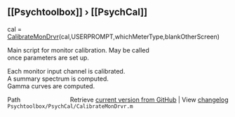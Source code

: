 ## [[Psychtoolbox]] &#8250; [[PsychCal]]

cal = [CalibrateMonDrvr](CalibrateMonDrvr)(cal,USERPROMPT,whichMeterType,blankOtherScreen)  
  
Main script for monitor calibration.  May be called  
once parameters are set up.  
  
Each monitor input channel is calibrated.  
A summary spectrum is computed.  
Gamma curves are computed.  




<div class="code_header" style="text-align:right;">
  <span style="float:left;">Path&nbsp;&nbsp;</span> <span class="counter">Retrieve <a href=
  "https://raw.github.com/Psychtoolbox-3/Psychtoolbox-3/beta/Psychtoolbox/PsychCal/CalibrateMonDrvr.m">current version from GitHub</a> | View <a href=
  "https://github.com/Psychtoolbox-3/Psychtoolbox-3/commits/beta/Psychtoolbox/PsychCal/CalibrateMonDrvr.m">changelog</a></span>
</div>
<div class="code">
  <code>Psychtoolbox/PsychCal/CalibrateMonDrvr.m</code>
</div>

